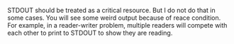 STDOUT should be treated as a critical resource. But I do not do that in some cases. You will see some weird output because of reace condition. For example, in a reader-writer problem, multiple readers will compete with each other to print to STDOUT to show they are reading. 
